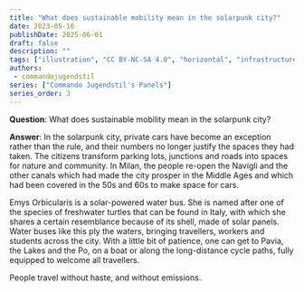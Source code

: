 ```yaml
---
title: "What does sustainable mobility mean in the solarpunk city?"
date: 2023-05-16
publishDate: 2025-06-01
draft: false
description: ""
tags: ["illustration", "CC BY-NC-SA 4.0", "horizontal", "infrastructure", "transport"]
authors:
 - commandojugendstil
series: ["Commando Jugendstil's Panels"]
series_order: 3
---
```


**Question**: 
What does sustainable mobility mean in the solarpunk city?

**Answer**:
In the solarpunk city, private cars have become an exception rather than the rule, and their numbers no longer justify the spaces they had taken. The citizens transform parking lots, junctions and roads into spaces for nature and community. In Milan, the people re-open the Navigli and the other canals which had made the city prosper in the Middle Ages and which had been covered in the 50s and 60s to make space for cars.

Emys Orbicularis is a solar-powered water bus. She is named after one of the species of freshwater turtles that can be found in Italy, with which she shares a certain resemblance because of its shell, made of solar panels. Water buses like this ply the waters, bringing travellers, workers and students across the city. With a little bit of patience, one can get to Pavia, the Lakes and the Po, on a boat or along the long-distance cycle paths, fully equipped to welcome all travellers.

People travel without haste, and without emissions.